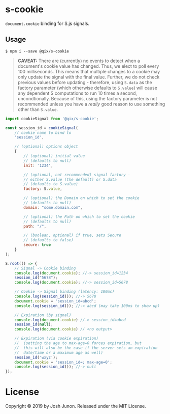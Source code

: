 # s-cookie

`document.cookie` binding for S.js signals.

## Usage

```console
$ npm i --save @qix/s-cookie
```

> **CAVEAT:** There are (currently) no events to detect when a document's cookie
> value has changed. Thus, we elect to poll every 100 milliseconds. This means
> that multiple changes to a cookie may only update the signal with the final
> value. Further, we do not check previous values before updating - therefore,
> using `S.data` as the factory parameter (which otherwise defaults to `S.value`)
> will cause any dependent S computations to run 10 times a second, uncondtionally.
> Because of this, using the factory parameter is not recommended unless you have
> a _really_ good reason to use something other than `S.value`.

```javascript
import cookieSignal from '@qix/s-cookie';

const session_id = cookieSignal(
	// cookie name to bind to
	'session_id',

	// (optional) options object
	{
		// (optional) initial value
		// (defaults to null)
		init: '1234',

		// (optional, not recommended) signal factory - 
		// either S.value (the default) or S.data
		// (defaults to S.value)
		factory: S.value,

		// (optional) the Domain on which to set the cookie
		// (defaults to null)
		domain: "some.domain.com",

		// (optional) the Path on which to set the cookie
		// (defaults to null)
		path: "/",

		// (boolean, optional) if true, sets Secure
		// (defaults to false)
		secure: true
	}
);

S.root(() => {
	// Signal -> Cookie binding
	console.log(document.cookie); //-> session_id=1234
	session_id("5678");
	console.log(document.cookie); //-> session_id=5678

	// Cookie -> Signal binding (latency: 100ms)
	console.log(session_id()); //-> 5678
	document.cookie = 'session_id=abcd';
	console.log(session_id()); //-> abcd (may take 100ms to show up)

	// Expiration (by signal)
	console.log(document.cookie) //-> session_id=abcd
	session_id(null);
	console.log(document.cookie) // <no output>

	// Expiration (via cookie expiration)
	//  (setting the age to max-age=0 forces expiration, but
	//  this will also be the case if the server sets an expiration
	//  date/time or a maximum age as well)
	session_id('wxyz');
	document.cookie = 'session_id=; max-age=0';
	console.log(session_id()); //-> null
});
```

# License
Copyright &copy; 2019 by Josh Junon. Released under the MIT License.
